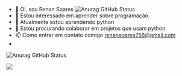- 👋 Oi, sou Renan Soares
![Anurag GitHub Status](https://github-readme-stats.vercel.app/api?username=renandev21&custom-title)
- 👀 Estou interessado em aprender sobre programação.
- 🌱 Atualmente estou aprendendo python
- 💞️ Estou procurando colaborar em projetos que usam python.
- 📫 Como entrar em contato comigo renansoares756@gmail.com
- 
![Anurag GitHub Status](https://github-readme-stats.vercel.app/api?username=renandev21&show_icons=true&theme=radical)



<a href="https://github.com/renandev21/github-readme-stats">
  <img align="center" src="https://github-readme-stats.vercel.app/api/pin/?username=renandev21&repo=github-readme-stats" />
</a>







